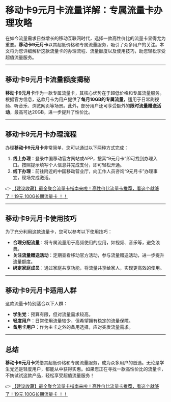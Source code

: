 # 移动卡9元月卡流量详解：专属流量卡办理攻略

在如今流量需求日益增长的移动互联网时代，选择一款高性价比的流量卡显得尤为重要。**移动卡9元月卡**以其超低价格和专属流量服务，吸引了众多用户的关注。本文将为您详细解析这款流量卡的办理流程、流量额度以及使用技巧，助您轻松享受超值流量服务。

---

## 移动卡9元月卡流量额度揭秘

**移动卡9元月卡**作为一款专属流量卡，其核心优势在于超低价格和专属流量服务。根据官方信息，这款月卡为用户提供了**每月10GB的专属流量**，适用于日常刷视频、听音乐、浏览网页等场景。此外，部分用户还可享受额外的**限时流量赠送活动**，最高可达20GB，进一步提升了性价比。

---

## 移动卡9元月卡办理流程

办理**移动卡9元月卡**非常简单，您可以通过以下两种方式完成：

1. **线上办理**：登录中国移动官方网站或APP，搜索“9元月卡”即可找到办理入口。按照提示填写个人信息并完成支付，即可轻松开通。
2. **线下办理**：前往附近的中国移动营业厅，向工作人员咨询“9元月卡”办理事宜，现场完成激活。

👉 [【建议收藏】最全聚合流量卡指南来啦！高性价比流量卡推荐，看这个就够了！19元 100G长期流量卡 ！！](https://bit.ly/Liuliangka)

---

## 移动卡9元月卡使用技巧

为了充分利用这款流量卡，您可以参考以下使用技巧：

- **合理分配流量**：将专属流量用于高频使用的应用，如视频、音乐等，避免浪费。
- **关注流量赠送活动**：定期查看移动官方活动，参与流量赠送活动，进一步提升流量额度。
- **绑定家庭成员**：通过家庭共享功能，将流量共享给家人，实现更高效的使用。

---

## 移动卡9元月卡适用人群

这款流量卡特别适合以下人群：

- **学生党**：预算有限，但对流量需求较高。
- **轻度用户**：日常使用流量较少，但希望拥有稳定的流量保障。
- **备用卡用户**：作为主卡之外的备用选择，应对突发流量需求。

---

## 总结

**移动卡9元月卡**凭借其超低价格和专属流量服务，成为众多用户的首选。无论是学生党还是轻度用户，都能从中获得实惠。如果您正在寻找一款高性价比的流量卡，不妨试试这款产品，轻松享受超值流量服务！

👉 [【建议收藏】最全聚合流量卡指南来啦！高性价比流量卡推荐，看这个就够了！19元 100G长期流量卡 ！！](https://bit.ly/Liuliangka)